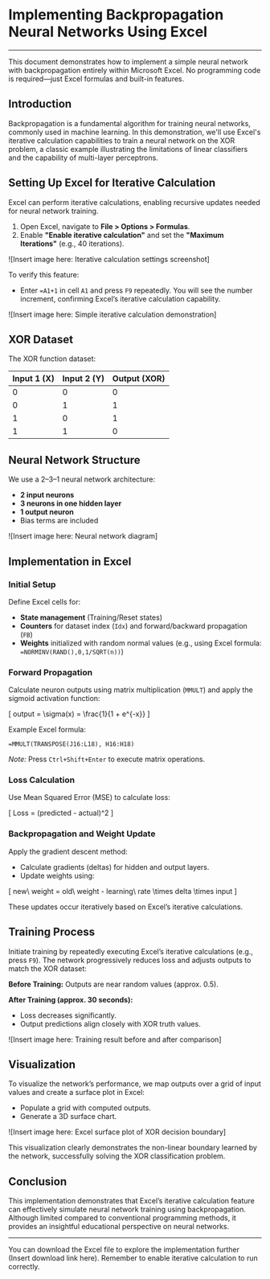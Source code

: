 # Implementing Backpropagation Neural Networks Using Excel

---

This document demonstrates how to implement a simple neural network with backpropagation entirely within Microsoft Excel. No programming code is required—just Excel formulas and built-in features.

## Introduction

Backpropagation is a fundamental algorithm for training neural networks, commonly used in machine learning. In this demonstration, we'll use Excel's iterative calculation capabilities to train a neural network on the XOR problem, a classic example illustrating the limitations of linear classifiers and the capability of multi-layer perceptrons.

## Setting Up Excel for Iterative Calculation

Excel can perform iterative calculations, enabling recursive updates needed for neural network training.

1. Open Excel, navigate to **File > Options > Formulas**.
2. Enable **"Enable iterative calculation"** and set the **"Maximum Iterations"** (e.g., 40 iterations).

![Insert image here: Iterative calculation settings screenshot]

To verify this feature:

- Enter `=A1+1` in cell `A1` and press `F9` repeatedly. You will see the number increment, confirming Excel’s iterative calculation capability.

![Insert image here: Simple iterative calculation demonstration]

## XOR Dataset

The XOR function dataset:

| Input 1 (X) | Input 2 (Y) | Output (XOR) |
|------------|------------|--------------|
| 0          | 0          | 0            |
| 0          | 1          | 1            |
| 1          | 0          | 1            |
| 1          | 1          | 0            |

## Neural Network Structure

We use a 2–3–1 neural network architecture:
- **2 input neurons**
- **3 neurons in one hidden layer**
- **1 output neuron**
- Bias terms are included

![Insert image here: Neural network diagram]

## Implementation in Excel

### Initial Setup

Define Excel cells for:
- **State management** (Training/Reset states)
- **Counters** for dataset index (`Idx`) and forward/backward propagation (`FB`)
- **Weights** initialized with random normal values (e.g., using Excel formula: `=NORMINV(RAND(),0,1/SQRT(n))`)

### Forward Propagation

Calculate neuron outputs using matrix multiplication (`MMULT`) and apply the sigmoid activation function:

\[ output = \sigma(x) = \frac{1}{1 + e^{-x}} \]

Example Excel formula:

```
=MMULT(TRANSPOSE(J16:L18), H16:H18)
```

*Note:* Press `Ctrl+Shift+Enter` to execute matrix operations.

### Loss Calculation

Use Mean Squared Error (MSE) to calculate loss:

\[ Loss = (predicted - actual)^2 \]

### Backpropagation and Weight Update

Apply the gradient descent method:

- Calculate gradients (deltas) for hidden and output layers.
- Update weights using:

\[ new\ weight = old\ weight - learning\ rate \times delta \times input \]

These updates occur iteratively based on Excel’s iterative calculations.

## Training Process

Initiate training by repeatedly executing Excel’s iterative calculations (e.g., press `F9`). The network progressively reduces loss and adjusts outputs to match the XOR dataset:

**Before Training:** Outputs are near random values (approx. 0.5).

**After Training (approx. 30 seconds):**
- Loss decreases significantly.
- Output predictions align closely with XOR truth values.

![Insert image here: Training result before and after comparison]

## Visualization

To visualize the network’s performance, we map outputs over a grid of input values and create a surface plot in Excel:

- Populate a grid with computed outputs.
- Generate a 3D surface chart.

![Insert image here: Excel surface plot of XOR decision boundary]

This visualization clearly demonstrates the non-linear boundary learned by the network, successfully solving the XOR classification problem.

## Conclusion

This implementation demonstrates that Excel’s iterative calculation feature can effectively simulate neural network training using backpropagation. Although limited compared to conventional programming methods, it provides an insightful educational perspective on neural networks.

---

You can download the Excel file to explore the implementation further (Insert download link here). Remember to enable iterative calculation to run correctly.

